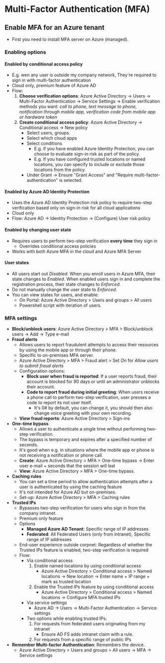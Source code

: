 # Multi-Factor Authentication (MFA)

## Enable MFA for an Azure tenant

- First you need to install MFA server on Azure (managed).

### Enabling options

#### Enabled by conditional access policy

- E.g. wen any user is outside my company network, They're required to sign in with multi-factor authentication
- Cloud only, premium feature of Azure AD
- Flow:
  1. **Choose verification options**: Azure Active Directory -> Users -> Multi-Factor Authentication -> Service Settings -> Enable verification methods you want: *call to phone, text message to phone, notification through mobile app, verification code from mobile app or hardware token*
  2. **Create conditional access policy**: Azure Active Directory -> Conditional access -> New policy
     - Select users, groups.
     - Select which cloud apps
     - Select conditions
       - E.g. if you have enabled Azure Identity Protection, you can choose to evaluate sign-in risk as part of the policy.
       - E.g.  If you have configured trusted locations or named locations, you can specify to include or exclude those locations from the policy.
     - Under Grant -> Ensure "Grant Access" and "Require multi-factor-authentication" is selected.

#### Enabled by Azure AD Identity Protection

- Uses the Azure AD Identity Protection risk policy to require two-step verification based only on sign-in risk for all cloud applications
- Cloud only
- Flow: Azure AD -> Identity Protection -> (Configure) User risk policy

#### Enabled by changing user state

- Requires users to perform two-step verification **every time** they sign in
  - Overrides conditional access policies
- Works with both Azure MFA in the cloud and Azure MFA Server

#### User states

- All users start out *Disabled*. When you enroll users in Azure MFA, their state changes to *Enabled*. When enabled users sign in and complete the registration process, their state changes to *Enforced*.
- Do not manually change the user state to *Enforced*.
- You can view states for users, and enable:
  - On Portal: Azure Active Directory > Users and groups > All users
  - Powershell script with iteration of users.

### MFA settings

- **Block/unblock users**: Azure Active Directory > MFA > Block/unblock users -> Add -> Type e-mail
- **Fraud alerts**
  - Allows users to report fraudulent attempts to access their resources by using the mobile app or through their phone.
  - Specific to on-premises MFA server.
  - Azure Active Directory > MFA > Fraud alert > Set *On* for *Allow users to submit fraud alerts*
  - Configuration options:
    - **Block user when fraud is reported**: If a user reports fraud, their account is blocked for 90 days or until an administrator unblocks their account.
    - **Code to report fraud during initial greeting**: When users receive a phone call to perform two-step verification, user presses a code to report its not user itself.
      - It's 0# by default, you can change it, you should then also change voice greeting with your own recording.
  - **View fraud reports**: Azure Active Directory > Sign-ins
- **One-time bypass**
  - Allows a user to authenticate a single time without performing two-step verification.
  - The bypass is temporary and expires after a specified number of seconds.
  - It's good when e.g. in situations where the mobile app or phone is not receiving a notification or phone call.
  - **Create**: Azure Active Directory > MFA > One-time bypass -> Enter user e-mail + seconds that the session will last
  - **View**: Azure Active Directory > MFA > One-time bypass.
- **Caching rules**
  - You can set a time period to allow authentication attempts after a user is authenticated by using the caching feature
  - It's not intended for Azure AD but on-premises.
  - Set-up: Azure Active Directory > MFA > Caching rules
- **Trusted IPs**
  - Bypasses two-step verification for users who sign in from the company intranet.
  - Premium only feature
  - Options
    - **Managed Azure AD Tenant**: Specific range of IP addresses
    - **Federated**: All Federated Users (only from intranet), Specific range of IP addresses
  - End-user experience outside corpnet: Regardless of whether the Trusted IPs feature is enabled, two-step verification is required
  - Flow:
    - Via conditional access
      1. Enable named locations by using conditional access
         - Azure Active Directory > Conditional access > Named locations -> New location -> Enter name + IP range + mark as trusted location
      2. Enable the Trusted IPs feature by using conditional access
         - Azure Active Directory > Conditional access > Named locations -> Configure MFA trusted IPs
    - Via service settings
      - Azure AD -> Users -> Multi-Factor Authentication -> Service settings
    - Two options while enabling trusted IPs:
      1. For requests from federated users originating from my intranet
         - Ensure AD FS adds intranet claim with a rule.
      2. For requests from a specific range of public IPs
- **Remember Multi-factor Authentication**: Remembers the device.
  - Azure Active Directory > Users and groups > All users -> MFA -> Service settings
